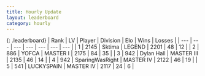 ```yaml
---
title: Hourly Update
layout: leaderboard
category: hourly
---
```


{: .leaderboard}
| Rank | LV | Player | Division | Elo | Wins | Losses |
| --- | --- | --- | --- | --- | --- | --- |
| <span data-change="0">1</span> | 2145 | <span title="ID: 353063">Sktima</span> | LEGEND | <span data-change="0">2201</span> | <span data-change="0">48</span> | <span data-change="0">12</span> |
| <span data-change="0">2</span> | 886 | <span title="ID: 650820">YOFCA</span> | MASTER I | <span data-change="0">2175</span> | <span data-change="0">84</span> | <span data-change="0">35</span> |
| <span data-change="0">3</span> | 942 | <span title="ID: 174294">Dylan Hall</span> | MASTER III | <span data-change="0">2135</span> | <span data-change="0">46</span> | <span data-change="0">14</span> |
| <span data-change="1">4</span> | 942 | <span title="ID: 402846">SparingWasRight</span> | MASTER IV | <span data-change="5">2122</span> | <span data-change="1">46</span> | <span data-change="0">19</span> |
| <span data-change="-1">5</span> | 541 | <span title="ID: 623829">LUCKYSPAIN</span> | MASTER IV | <span data-change="0">2117</span> | <span data-change="0">24</span> | <span data-change="0">6</span> |